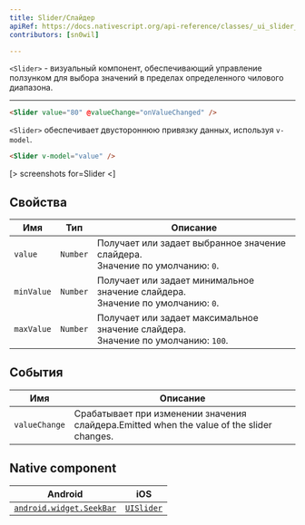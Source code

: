 ```yaml
---
title: Slider/Слайдер
apiRef: https://docs.nativescript.org/api-reference/classes/_ui_slider_.slider
contributors: [sn0wil]

---
```


`<Slider>` - визуальный компонент, обеспечивающий управление ползунком для выбора значений в пределах определенного чилового диапазона.

---

```html
<Slider value="80" @valueChange="onValueChanged" />
```

`<Slider>` обеспечивает двустороннюю привязку данных, используя `v-model`.

```html
<Slider v-model="value" />
```

[> screenshots for=Slider <]

## Свойства

| Имя | Тип | Описание |
|------|------|-------------|
| `value` | `Number` | Получает или задает выбранное значение слайдера.<br/>Значение по умолчанию: `0`.
| `minValue` | `Number` | Получает или задает минимальное значение слайдера.<br/>Значение по умолчанию: `0`.
| `maxValue` | `Number` | Получает или задает максимальное значение слайдера.<br/>Значение по умолчанию: `100`.

## События

| Имя | Описание |
|------|-------------|
| `valueChange`| Срабатывает при изменении значения слайдера.Emitted when the value of the slider changes.

## Native component

| Android | iOS |
|---------|-----|
| [`android.widget.SeekBar`](https://developer.android.com/reference/android/widget/SeekBar.html) | [`UISlider`](https://developer.apple.com/documentation/uikit/uislider)
